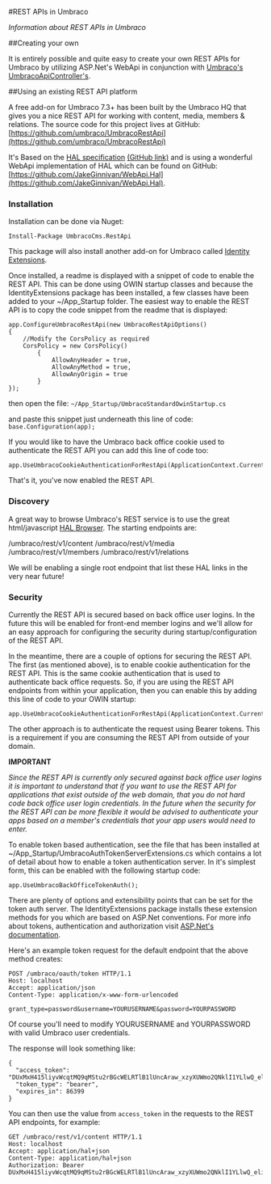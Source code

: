 #REST APIs in Umbraco

_Information about REST APIs in Umbraco_

##Creating your own

It is entirely possible and quite easy to create your own REST APIs for Umbraco by utilizing ASP.Net's WebApi in conjunction with [Umbraco's UmbracoApiController's](../Controllers).

##Using an existing REST API platform

A free add-on for Umbraco 7.3+ has been built by the Umbraco HQ that gives you a nice REST API for working with content, media, members & relations.
The source code for this project lives at GitHub: [https://github.com/umbraco/UmbracoRestApi](https://github.com/umbraco/UmbracoRestApi)

It's Based on the [HAL specification](http://stateless.co/hal_specification.html) [(GitHub link)](https://github.com/mikekelly/hal_specification)
and is using a wonderful WebApi implementation of HAL which can be found on GitHub: [https://github.com/JakeGinnivan/WebApi.Hal](https://github.com/JakeGinnivan/WebApi.Hal).

### Installation

Installation can be done via Nuget:

	Install-Package UmbracoCms.RestApi

This package will also install another add-on for Umbraco called [Identity Extensions](https://github.com/umbraco/UmbracoIdentityExtensions).

Once installed, a readme is displayed with a snippet of code to enable the REST API. This can be done using OWIN startup classes and because the IdentityExtensions package has
been installed, a few classes have been added to your ~/App_Startup folder. The easiest way to enable the REST API is to copy the code snippet from the readme that
is displayed:


	app.ConfigureUmbracoRestApi(new UmbracoRestApiOptions()
	{
		//Modify the CorsPolicy as required
		CorsPolicy = new CorsPolicy()
            {
                AllowAnyHeader = true,
                AllowAnyMethod = true,
                AllowAnyOrigin = true
            }
	});

then open the file: `~/App_Startup/UmbracoStandardOwinStartup.cs`

and paste this snippet just underneath this line of code: `base.Configuration(app);`

If you would like to have the Umbraco back office cookie used to authenticate the REST API
you can add this line of code too:


	app.UseUmbracoCookieAuthenticationForRestApi(ApplicationContext.Current);

That's it, you've now enabled the REST API.

### Discovery

A great way to browse Umbraco's REST service is to use the great html/javascript [HAL Browser](https://github.com/mikekelly/hal-browser). The starting endpoints are:

/umbraco/rest/v1/content
/umbraco/rest/v1/media
/umbraco/rest/v1/members
/umbraco/rest/v1/relations

We will be enabling a single root endpoint that list these HAL links in the very near future!

### Security

Currently the REST API is secured based on back office user logins. In the future this will be enabled for front-end member logins and we'll allow for an easy
approach for configuring the security during startup/configuration of the REST API.

In the meantime, there are a couple of options for securing the REST API. The first (as mentioned above), is to enable cookie authentication for the REST API.
This is the same cookie authentication that is used to authenticate back office requests.
So, if you are using the REST API endpoints from within your application, then you can enable this by adding this line of code to your OWIN startup:


	app.UseUmbracoCookieAuthenticationForRestApi(ApplicationContext.Current);

The other approach is to authenticate the request using Bearer tokens. This is a requirement if you are consuming the REST API from outside of your domain.

**IMPORTANT**

_Since the REST API is currently only secured against back office user logins it is important to understand that if you want to use the REST API for applications
that exist outside of the web domain, that you do not hard code back office user login credentials. In the future when the security for the REST API can be more flexible
it would be advised to authenticate your apps based on a member's credentials that your app users would need to enter._

To enable token based authentication, see the file that has been installed at ~/App_Startup/UmbracoAuthTokenServerExtensions.cs which contains a lot of detail about
how to enable a token authentication server. In it's simplest form, this can be enabled with the following startup code:

	app.UseUmbracoBackOfficeTokenAuth();

There are plenty of options and extensibility points that can be set for the token auth server. The IdentityExtensions package installs these extension methods for you
which are based on ASP.Net conventions. For more info about tokens, authentication and authorization visit [ASP.Net's documentation](http://www.asp.net/aspnet/overview/owin-and-katana/owin-oauth-20-authorization-server).

Here's an example token request for the default endpoint that the above method creates:

	POST /umbraco/oauth/token HTTP/1.1
	Host: localhost
	Accept: application/json
	Content-Type: application/x-www-form-urlencoded

	grant_type=password&username=YOURUSERNAME&password=YOURPASSWORD

Of course you'll need to modify YOURUSERNAME and YOURPASSWORD with valid Umbraco user credentials.

The response will look something like:

	{
	  "access_token": "DUxMxH415liyvWcqtMQ9qMStu2rBGcWELRTlB1lUncAraw_xzyXUWmo2QNklI1YLlwQ_eliUV9x3t4MxJJ2lzraYlCGQIkKbzQ487G6vekbIPnaQ0mnEWwFBnSRK6bZa2CL_GdhTrlkMnrCDvhNjYh4U2lbvmAWuz8_23BIkH2K9G9JbVeTSnpk1o666fnITkbeLM602OSZqUT",
	  "token_type": "bearer",
	  "expires_in": 86399
	}

You can then use the value from `access_token` in the requests to the REST API endpoints, for example:

	GET /umbraco/rest/v1/content HTTP/1.1
	Host: localhost
	Accept: application/hal+json
	Content-Type: application/hal+json
	Authorization: Bearer DUxMxH415liyvWcqtMQ9qMStu2rBGcWELRTlB1lUncAraw_xzyXUWmo2QNklI1YLlwQ_eliUV9x3t4MxJJ2lzraYlCGQIkKbzQ487G6vekbIPnaQ0mnEWwFBnSRK6bZa2CL_GdhTrlkMnrCDvhNjYh4U2lbvmAWuz8_23BIkH2K9G9JbVeTSnpk1o666fnITkbeLM602OSZqUT
